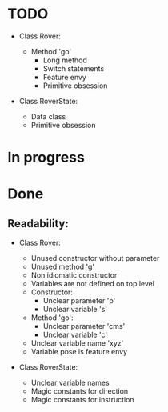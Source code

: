 # TODO
- Class Rover:
  
  - Method 'go'
    - Long method
    - Switch statements
    - Feature envy
    - Primitive obsession

- Class RoverState:
  - Data class
  - Primitive obsession

# In progress

# Done
## Readability:
- Class Rover:
  - Unused constructor without parameter
  - Unused method 'g'
  - Non idiomatic constructor
  - Variables are not defined on top level
  - Constructor:
    - Unclear parameter 'p'
    - Unclear variable 's'
  - Method 'go':
    - Unclear parameter 'cms'
    - Unclear variable 'c'
  - Unclear variable name 'xyz'
  - Variable pose is feature envy

- Class RoverState:
  - Unclear variable names
  - Magic constants for direction
  - Magic constants for instruction